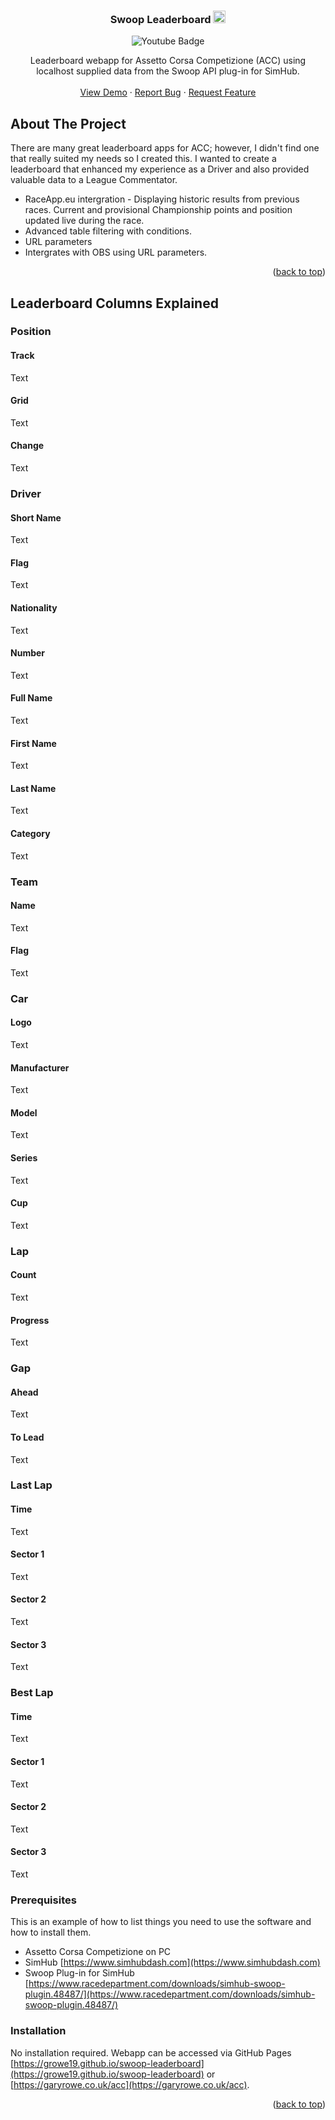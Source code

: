 
<div align="center">

  <h3 align="center">Swoop Leaderboard <img src="https://emojipedia-us.s3.dualstack.us-west-1.amazonaws.com/thumbs/240/apple/237/fire_1f525.png" width="20" alt="new" /></h3>
<div id="badges">
  
  <img src="https://img.shields.io/badge/YouTube-red?style=for-the-badge&logo=youtube&logoColor=white" alt="Youtube Badge"/>
  
</div>
  <p align="center">
    Leaderboard webapp for Assetto Corsa Competizione (ACC) using localhost supplied data from the Swoop API plug-in for SimHub.
    <br />
    <br />
    <a href="https://growe19.github.io/swoop-leaderboard/?mode=static&hide=0&order=1&class=&showme=&refresh=2500">View Demo</a>
    ·
    <a href="https://github.com/growe19/swoop-leaderboard/issues">Report Bug</a>
    ·
    <a href="https://github.com/growe19/swoop-leaderboard/issues">Request Feature</a>
  </p>
</div>


<!-- ABOUT THE PROJECT -->
## About The Project

There are many great leaderboard apps for ACC; however, I didn't find one that really suited my needs so I created this. I wanted to create a leaderboard that enhanced my experience as a Driver and also provided valuable data to a League Commentator.

* RaceApp.eu intergration - Displaying historic results from previous races. Current and provisional Championship points and position updated live during the race.
* Advanced table filtering with conditions.
* URL parameters
* Intergrates with OBS using URL parameters.

<p align="right">(<a href="#top">back to top</a>)</p>


## Leaderboard Columns Explained


### Position
#### Track 
Text
#### Grid 
Text
#### Change
Text
### Driver
#### Short Name 
Text
#### Flag
Text
#### Nationality
Text
#### Number
Text
#### Full Name
Text
#### First Name
Text
#### Last Name
Text
#### Category
Text


### Team
#### Name 
Text
#### Flag 
Text
### Car 
#### Logo 
Text
#### Manufacturer 
Text
#### Model 
Text
#### Series 
Text
#### Cup 
Text
### Lap 
#### Count 
Text
#### Progress 
Text


### Gap
#### Ahead
Text
#### To Lead
Text
### Last Lap
#### Time
Text
#### Sector 1
Text
#### Sector 2
Text
#### Sector 3
Text
### Best Lap
#### Time
Text
#### Sector 1
Text
#### Sector 2
Text
#### Sector 3
Text
  














### Prerequisites

This is an example of how to list things you need to use the software and how to install them.
* Assetto Corsa Competizione on PC
* SimHub [https://www.simhubdash.com](https://www.simhubdash.com)
* Swoop Plug-in for SimHub [https://www.racedepartment.com/downloads/simhub-swoop-plugin.48487/](https://www.racedepartment.com/downloads/simhub-swoop-plugin.48487/)

### Installation

No installation required. Webapp can be accessed via GitHub Pages [https://growe19.github.io/swoop-leaderboard](https://growe19.github.io/swoop-leaderboard) or [https://garyrowe.co.uk/acc](https://garyrowe.co.uk/acc).

<p align="right">(<a href="#top">back to top</a>)</p>
